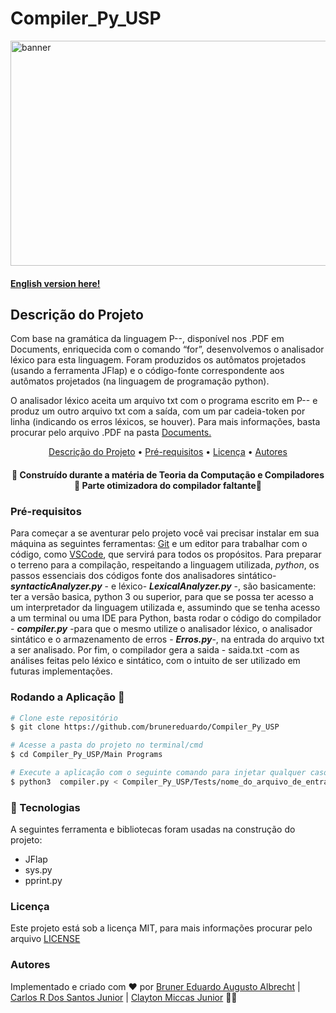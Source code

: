 # Compiler_Py_USP


<img src="https://i.imgur.com/AB1jB3n.jpg" alt="banner" width="640" height="360">

#### [English version here!](https://github.com/brunereduardo/Compiler_Py_USP/blob/master/Documents/README.md)

## Descrição do Projeto
<p>Com base na gramática da linguagem P--, disponível nos .PDF em Documents, enriquecida com
o comando “for”, desenvolvemos o analisador léxico para esta linguagem. Foram produzidos os autômatos projetados (usando a ferramenta JFlap) e o código-fonte correspondente aos autômatos projetados (na linguagem de programação python).</p>

<p>O analisador léxico aceita um arquivo txt com o programa escrito em P-- e produz um outro arquivo txt com a saída, com um par cadeia-token por linha (indicando os
erros léxicos, se houver). Para mais informações, basta procurar pelo arquivo .PDF na pasta <a href="https://github.com/brunereduardo/Compiler_Py_USP/tree/master/Documents">Documents.</a></p>

<p align="center">
<a href="#Descrição-do-Projeto">Descrição do Projeto</a> •  
<a href="#Pré-requisitos">Pré-requisitos</a> •	
<a href="#Licença">Licença</a> • 
<a href="#Autores">Autores</a>
</p>

<h4 align="center"> 
	🚧  Construído durante a matéria de Teoria da Computação e Compiladores 🚧 Parte otimizadora do compilador faltante🚧
</h4>

### Pré-requisitos

Para começar a se aventurar pelo projeto você vai precisar instalar em sua máquina as seguintes ferramentas:
[Git](https://git-scm.com) e um editor para trabalhar com o código, como [VSCode](https://code.visualstudio.com/), que servirá para todos os propósitos. Para preparar o terreno para a compilação, respeitando a linguagem utilizada, *python*, os  passos  essenciais dos códigos fonte dos analisadores sintático- ***syntacticAnalyzer.py*** - e léxico- ***LexicalAnalyzer.py*** -, são basicamente: ter a versão basica, python 3 ou superior, para que se possa ter acesso a um interpretador da linguagem utilizada e, assumindo que se tenha acesso a um terminal ou uma IDE para Python, basta rodar o código do compilador - ***compiler.py*** -para que o mesmo utilize o analisador léxico, o analisador sintático e o armazenamento de erros - ***Erros.py***-, na entrada do arquivo txt a ser analisado. Por fim, o compilador gera a saida - saida.txt  -com as análises feitas pelo léxico e sintático, com o intuito de ser utilizado em futuras implementações.


### Rodando a Aplicação 🎲

```bash
# Clone este repositório
$ git clone https://github.com/brunereduardo/Compiler_Py_USP

# Acesse a pasta do projeto no terminal/cmd
$ cd Compiler_Py_USP/Main Programs

# Execute a aplicação com o seguinte comando para injetar qualquer caso de test e compare a saída com os arquivos .out
$ python3  compiler.py < Compiler_Py_USP/Tests/nome_do_arquivo_de_entrada_test.txt 

```

### 🚀 Tecnologias

A seguintes ferramenta e bibliotecas foram usadas na construção do projeto:

- JFlap
- sys.py
- pprint.py 

### Licença

<p>Este projeto está sob a licença MIT, para mais informações procurar pelo arquivo <a href = "https://github.com/brunereduardo/Compiler_Py_USP/blob/master/LICENSE">LICENSE</a></p>
 
### Autores
Implementado e criado com ❤️ por [Bruner Eduardo Augusto Albrecht](https://github.com/brunereduardo) | [Carlos R Dos Santos Junior](https://github.com/CarlosSantosJr) | [Clayton Miccas Junior](https://github.com/ClaytonMiccas) 👋🏽
